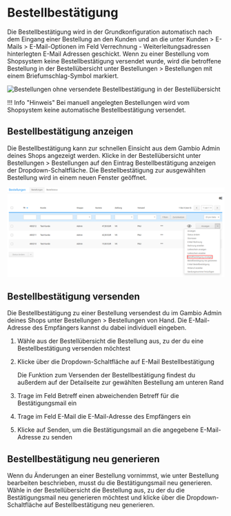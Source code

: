 # Bestellbestätigung 

Die Bestellbestätigung wird in der Grundkonfiguration automatisch nach dem Eingang einer Bestellung an den Kunden und an die unter Kunden \> E-Mails \> E-Mail-Optionen im Feld Verrechnung - Weiterleitungsadressen hinterlegten E-Mail Adressen geschickt. Wenn zu einer Bestellung vom Shopsystem keine Bestellbestätigung versendet wurde, wird die betroffene Bestellung in der Bestellübersicht unter Bestellungen \> Bestellungen mit einem Briefumschlag-Symbol markiert.

![](Bilder/bestaetigungNichtVersendet_.png "Bestellungen ohne versendete Bestellbestätigung in der
      Bestellübersicht")

!!! Info "Hinweis"
	 Bei manuell angelegten Bestellungen wird vom Shopsystem keine automatische Bestellbestätigung versendet.

## Bestellbestätigung anzeigen 

Die Bestellbestätigung kann zur schnellen Einsicht aus dem Gambio Admin deines Shops angezeigt werden. Klicke in der Bestellübersicht unter Bestellungen \> Bestellungen auf den Eintrag Bestellbestätigung anzeigen der Dropdown-Schaltfläche. Die Bestellbestätigung zur ausgewählten Bestellung wird in einem neuen Fenster geöffnet.

![](Bilder/BestellungenDropdown_BestellbestaetigungAnzeigen.png "Dropdown-Schaltfläche")

## Bestellbestätigung versenden 

Die Bestellbestätigung zu einer Bestellung versendest du im Gambio Admin deines Shops unter Bestellungen \> Bestellungen von Hand. Die E-Mail-Adresse des Empfängers kannst du dabei individuell eingeben.

1.  Wähle aus der Bestellübersicht die Bestellung aus, zu der du eine Bestellbestätigung versenden möchtest
2.  Klicke über die Dropdown-Schaltfläche auf E-Mail Bestellbestätigung

    Die Funktion zum Versenden der Bestellbestätigung findest du außerdem auf der Detailseite zur gewählten Bestellung am unteren Rand

3.  Trage im Feld Betreff einen abweichenden Betreff für die Bestätigungsmail ein
4.  Trage im Feld E-Mail die E-Mail-Adresse des Empfängers ein
5.  Klicke auf Senden, um die Bestätigungsmail an die angegebene E-Mail-Adresse zu senden

## Bestellbestätigung neu generieren 

Wenn du Änderungen an einer Bestellung vornimmst, wie unter Bestellung bearbeiten beschrieben, musst du die Bestätigungsmail neu generieren. Wähle in der Bestellübersicht die Bestellung aus, zu der du die Bestätigungsmail neu generieren möchtest und klicke über die Dropdown-Schaltfläche auf Bestellbestätigung neu generieren.



